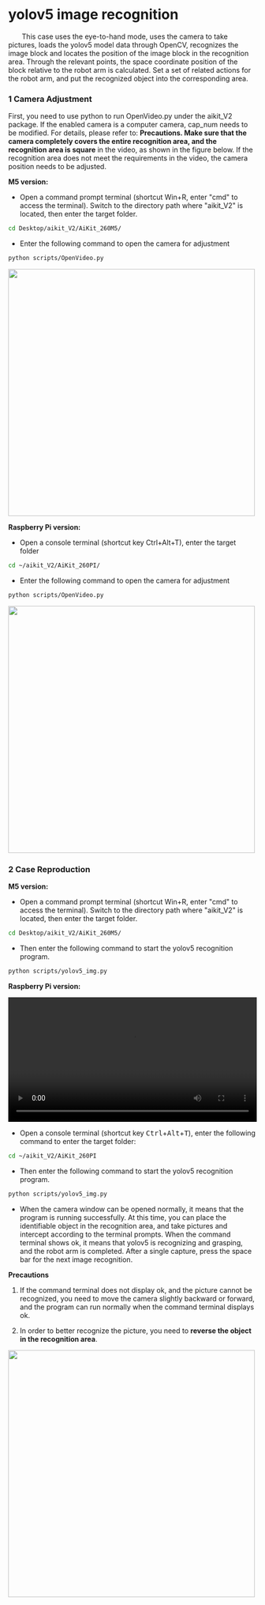 
# yolov5 image recognition

&nbsp;&nbsp;&nbsp;&nbsp;&nbsp;&nbsp;&nbsp;This case uses the eye-to-hand mode, uses the camera to take pictures, loads the yolov5 model data through OpenCV, recognizes the image block and locates the position of the image block in the recognition area. Through the relevant points, the space coordinate position of the block relative to the robot arm is calculated. Set a set of related actions for the robot arm, and put the recognized object into the corresponding area.

### **1 Camera Adjustment**

 First, you need to use python to run OpenVideo.py under the aikit_V2 package. If the enabled camera is a computer camera, cap_num needs to be modified. For details, please refer to: **Precautions. Make sure that the camera completely covers the entire recognition area, and the recognition area is square** in the video, as shown in the figure below. If the recognition area does not meet the requirements in the video, the camera position needs to be adjusted.

**M5 version:**

* Open a command prompt terminal (shortcut Win+R, enter "cmd" to access the terminal). Switch to the directory path where "aikit_V2" is located, then enter the target folder.

```bash
cd Desktop/aikit_V2/AiKit_260M5/
```

* Enter the following command to open the camera for adjustment

```bash
python scripts/OpenVideo.py
```

<img src =../../../resourse/13-AdvancedKit/AiKitV2.0/color-1.png
width ="500"  align = "center">

**Raspberry Pi version:**

 * Open a console terminal (shortcut key Ctrl+Alt+T), enter the target folder

```bash
cd ~/aikit_V2/AiKit_260PI/
```

* Enter the following command to open the camera for adjustment

```bash
python scripts/OpenVideo.py
```

<img src =../../../resourse/13-AdvancedKit/AiKitV2.0/color-1.png
width ="500"  align = "center">

### **2 Case Reproduction**

**M5 version:**

* Open a command prompt terminal (shortcut Win+R, enter "cmd" to access the terminal). Switch to the directory path where "aikit_V2" is located, then enter the target folder.

```bash
cd Desktop/aikit_V2/AiKit_260M5/
```

- Then enter the following command to start the yolov5 recognition program.

```bash
python scripts/yolov5_img.py
```

**Raspberry Pi version:**

<video id="my-video" class="video-js" controls preload="auto" width="100%" data-setup='{"aspectRatio":"16:9"}'>
  <source src="../../../resourse/13-AdvancedKit/AiKitV2.0/aikit_280pi_yolov5_img.mp4" type='video/mp4' >
</video>

- Open a console terminal (shortcut key <kbd>Ctrl</kbd>+<kbd>Alt</kbd>+<kbd>T</kbd>), enter the following command to enter the target folder:

```bash
cd ~/aikit_V2/AiKit_260PI
```

- Then enter the following command to start the yolov5 recognition program.

```bash
python scripts/yolov5_img.py
```

- When the camera window can be opened normally, it means that the program is running successfully. At this time, you can place the identifiable object in the recognition area, and take pictures and intercept according to the terminal prompts. When the command terminal shows ok, it means that yolov5 is recognizing and grasping, and the robot arm is completed. After a single capture, press the space bar for the next image recognition.


**Precautions**

1. If the command terminal does not display ok, and the picture cannot be recognized, you need to move the camera slightly backward or forward, and the program can run normally when the command terminal displays ok.

2. In order to better recognize the picture, you need to **reverse the object in the recognition area**.

<img src =../../../resourse/13-AdvancedKit/AiKitV2.0/yolov5图片1.png
width ="500"  align = "center">
